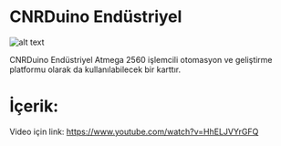 CNRDuino Endüstriyel 
===========================================

![alt text](https://github.com/CNRIoT/CNR_Duino/blob/master/resimler/CNRDuino_main.jpg)

CNRDuino Endüstriyel Atmega 2560 işlemcili otomasyon ve geliştirme platformu olarak da 
kullanılabilecek bir karttır. 

# İçerik:


Video için link: https://www.youtube.com/watch?v=HhELJVYrGFQ
